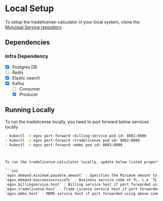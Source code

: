# Local Setup

To setup the tradelicense-calculator in your local system, clone the [Muncipal Service repository](https://github.com/egovernments/municipal-services).

## Dependencies

### Infra Dependency

- [X] Postgres DB
- [ ] Redis
- [X] Elastic search
- [X] Kafka
  - [ ] Consumer
  - [X] Producer

## Running Locally

To run the tradelicense locally, you need to port forward below services locally

```bash
- kubectl -n egov port-forward <billing-service pod id> 8081:8080
- kubectl -n egov port-forward <tradelicense pod id> 8082:8080
- kubectl -n egov port-forward <mdms pod id> 8083:8080



To run the tradelicense-calculator locally, update below listed properties in `application.properties` prior to running the project:

```ini
`egov.demand.minimum.payable.amount` : Specifies the Minimum amount to be paid
`egov.demand.businessserviceTL` : Business service code of TL. i.e `TL`
`egov.billingservice.host` : Billing service host if port forwarded using above command, value should be set to  http://localhost:8081
`egov.tradelicense.host` : Trade License service host if port forwarded using above command, value should be set to  http://localhost:8082
`egov.mdms.host` : MDMS service host if port forwarded using above command, value should be set to  http://localhost:8083

```


